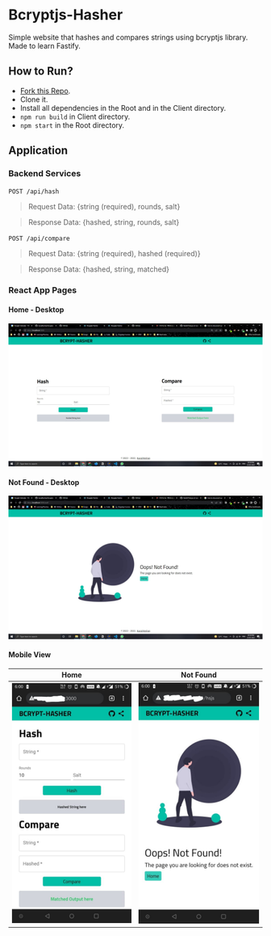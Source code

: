 # Bcryptjs-Hasher

Simple website that hashes and compares strings using bcryptjs library. Made to learn Fastify.

## How to Run?

-   [Fork this Repo](https://github.com/kunalkeshan/bcryptjs-hasher).
-   Clone it.
-   Install all dependencies in the Root and in the Client directory.
-   `npm run build` in Client directory.
-   `npm start` in the Root directory.

## Application

### Backend Services

`POST /api/hash`

> Request Data: {string (required), rounds, salt}

> Response Data: {hashed, string, rounds, salt}


`POST /api/compare`

> Request Data: {string (required), hashed (required)}

> Response Data: {hashed, string, matched}

### React App Pages

#### Home - Desktop

![Bcryptjs-Hasher Home Page in Desktop](./public/home-desktop.jpg)

#### Not Found - Desktop

![Bcryptjs-Hasher Not Found Page in Desktop](./public/not-found-desktop.jpg)

#### Mobile View

| Home | Not Found |
| --- | --- |
| ![Bcryptjs-Hasher Home Page in Mobile](./public/home-phone.jpg) | ![Bcryptjs-Hasher Not Found Page in Mobile](./public/not-found-phone.jpg) |
